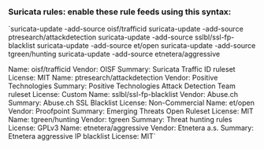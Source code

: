 ### Suricata rules: enable these rule feeds using this syntax:

`suricata-update -add-source oisf/trafficid
suricata-update -add-source ptresearch/attackdetection
suricata-update -add-source sslbl/ssl-fp-blacklist
suricata-update -add-source et/open
suricata-update -add-source tgreen/hunting
suricata-update -add-source  etnetera/aggressive

Name: oisf/trafficid
  Vendor: OISF
  Summary: Suricata Traffic ID ruleset
  License: MIT
Name: ptresearch/attackdetection
  Vendor: Positive Technologies
  Summary: Positive Technologies Attack Detection Team ruleset
  License: Custom
Name: sslbl/ssl-fp-blacklist
  Vendor: Abuse.ch
  Summary: Abuse.ch SSL Blacklist
  License: Non-Commercial
Name: et/open
  Vendor: Proofpoint
  Summary: Emerging Threats Open Ruleset
  License: MIT
Name: tgreen/hunting
  Vendor: tgreen
  Summary: Threat hunting rules
  License: GPLv3
Name: etnetera/aggressive
  Vendor: Etnetera a.s.
  Summary: Etnetera aggressive IP blacklist
  License: MIT`
